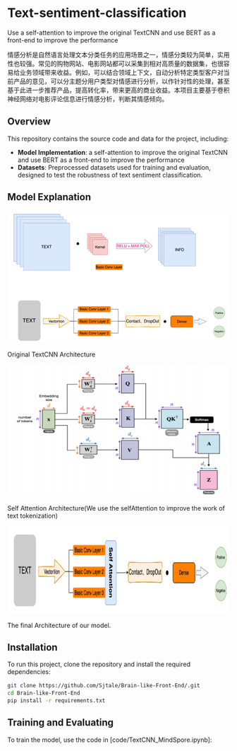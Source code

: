 # Text-sentiment-classification
Use a self-attention to improve the original TextCNN and use BERT as a front-end to improve the performance

情感分析是自然语言处理文本分类任务的应用场景之一，情感分类较为简单，实用性也较强。常见的购物网站、电影网站都可以采集到相对高质量的数据集，也很容易给业务领域带来收益。例如，可以结合领域上下文，自动分析特定类型客户对当前产品的意见，可以分主题分用户类型对情感进行分析，以作针对性的处理，甚至基于此进一步推荐产品，提高转化率，带来更高的商业收益。本项目主要基于卷积神经网络对电影评论信息进行情感分析，判断其情感倾向。

## Overview

This repository contains the source code and data for the project, including:

- **Model Implementation**: a self-attention to improve the original TextCNN and use BERT as a front-end to improve the performance
- **Datasets**: Preprocessed datasets used for training and evaluation, designed to test the robustness of text sentiment classification.

## Model Explanation

<img src="Images/TextCNNArchi.png" alt="Text CNN Architecture" width="600" height="300"/>

Original TextCNN Architecture

<img src="Images/selfAttention.png" alt="Self Attention Architecture" width="600" height="300"/>

Self Attention Architecture(We use the selfAttention to improve the work of text tokenization)

<img src="Images/model.png" alt="Final model Architecture" width="900" height="200"/>

The final Architecture of our model.

## Installation

To run this project, clone the repository and install the required dependencies:

```bash
git clone https://github.com/Sjtale/Brain-like-Front-End/.git
cd Brain-like-Front-End
pip install -r requirements.txt
```

## Training and Evaluating

To train the model, use the code in [code/TextCNN_MindSpore.ipynb]:



